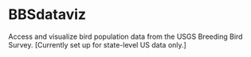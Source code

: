 # BBSdataviz
Access and visualize bird population data from the USGS Breeding Bird Survey. [Currently set up for state-level US data only.]
